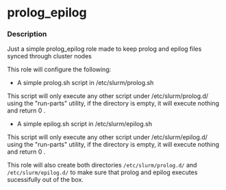 # prolog_epilog

### Description

Just a simple prolog_epilog role made to keep prolog and epilog files synced through cluster nodes

This role will configure the following:

- A simple prolog.sh script in /etc/slurm/prolog.sh 

This script will only execute any other script under /etc/slurm/prolog.d/ using the "run-parts" utility, if the directory is empty, it will execute nothing and return 0 .

- A simple epilog.sh script in /etc/slurm/epilog.sh

This script will only execute any other script under /etc/slurm/epilog.d/ using the "run-parts" utility, if the directory is empty, it will execute nothing and return 0 .

This role will also create both directories `/etc/slurm/prolog.d/` and  `/etc/slurm/epilog.d/` to make sure that prolog and epilog executes sucessifully out of the box.